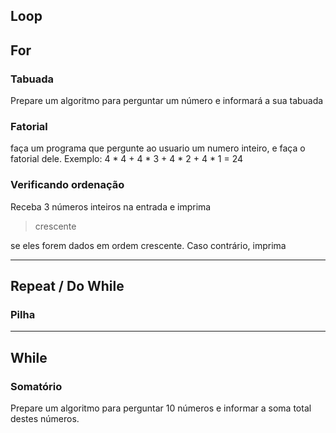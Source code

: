 ## Loop

## For
### Tabuada
Prepare um algoritmo para perguntar um número e informará a sua tabuada


### Fatorial
faça um programa que pergunte ao usuario um numero inteiro, e faça o fatorial dele. 
Exemplo: 4 * 4 + 4 * 3 + 4 * 2 + 4 * 1 = 24

### Verificando ordenação

Receba 3 números inteiros na entrada e imprima

> crescente

se eles forem dados em ordem crescente. Caso contrário, imprima

---
## Repeat / Do While
### Pilha

---
## While
### Somatório
Prepare um algoritmo para perguntar 10 números e informar a soma total destes números.
